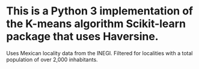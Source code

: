 # This is a Python 3 implementation of the K-means algorithm Scikit-learn package that uses Haversine.
Uses Mexican locality data from the INEGI. Filtered for localities with a total population of over 2,000 inhabitants.
